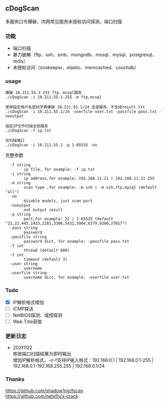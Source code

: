 ## cDogScan 

多服务口令爆破、内网常见服务未授权访问探测，端口扫描

### 功能

- 端口扫描
- 暴力破解（ftp、ssh、smb、mongodb、mssql、mysql、postgresql、redis）
- 未授权访问（zookeeper、elastic、memcached、couchdb）

### usage

```
爆破 10.211.55.1-255 ftp、mssql服务
./cDogScan -i 10.211.55.1-255 -m ftp,mssql

使用指定用户名密码字典爆破 10.211.55.1/24 全部服务，不生成result.txt
./cDogScan -i 10.211.55.1/24 -userfile user.txt -passfile pass.txt -nooutput

指定IP文件扫描全部服务
./cDogScan -f ip.txt

仅扫描端口
./cDogScan -i 10.211.55.1 -p 1-65535 -no
```

完整参数

```
  -f string
        ip file, for example: -f ip.txt
  -i string
        ip address,for example: 192.168.11.11 | 192.168.11.11-255
  -m string
        scan type ,for example: -m ssh | -m ssh,ftp,mysql (default "all")
  -no
        disable models, just scan port
  -nooutput
        not output result
  -p string
        port,for example: 22 | 1-65535 (default "21,22,445,1433,2181,3306,5432,5984,6379,9200,27017")
  -pass string
        password
  -passfile string
        password dict, for example: -passfile pass.txt
  -T int
        thread (default 600)
  -t int
        timeout (default 3)
  -user string
        username
  -userfile string
        username dict, for example: -userfile user.txt
```

### Todo

- [x] IP解析格式增加
- [ ] ICMP探活
- [ ] NetBIOS探测、域控探测
- [ ] Web Title获取

### 更新日志

- 20211122   
  修改端口扫描结果为即时输出  
  增加IP解析格式，-i/-f支持IP输入格式：192.168.0.1 | 192.168.0.1-255 | 192.168.0.1-192.168.255.255 | 192.168.0.1/24

### Thanks
https://github.com/shadow1ng/fscan  
https://github.com/netxfly/x-crack